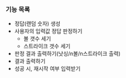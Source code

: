 
### 기능 목록
- 정답(랜덤 숫자) 생성
- 사용자의 입력값 정답 판정하기
  - 볼 갯수 세기
  - 스트라이크 갯수 세기
- 판정 결과 출력하기(낫싱/n볼/n스트라이크 출력)
- 결과 출력하기
- 성공 시, 재시작 여부 입력받기